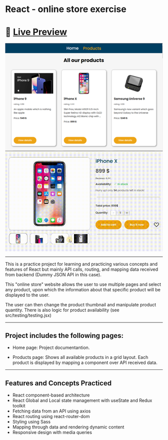 
# React - online store exercise

# 🔗 [Live Preview](https://peppy-khapse-f13bb3.netlify.app)
![Design preview](./preview.png)
![Design preview](./preview2.gif)

---

This is a practice project for learning and practicing various concepts and features of React but mainly API calls, routing, and mapping data received from backend (Dummy JSON API in this case). 

This "online store" website allows the user to use multiple pages and select any product, upon which the information about that specific product will be displayed to the user.

The user can then change the product thumbnail and manipulate product quantity. There is also logic for product availability (see src/testing/testing.jsx)

---
## Project includes the following pages:

* Home page: Project documentantion.

* Products page: Shows all available products in a grid layout. Each product is displayed by mapping a component over API received data.

---

## Features and Concepts Practiced

* React component-based architecture
* React Global and Local state management with useState and Redux toolkit
* Fetching data from an API using axios
* React routing using react-router-dom
* Styling using Sass
* Mapping through data and rendering dynamic content
* Responsive design with media queries



    